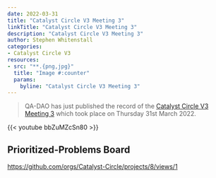 ```yaml
---
date: 2022-03-31
title: "Catalyst Circle V3 Meeting 3"
linkTitle: "Catalyst Circle V3 Meeting 3"
description: "Catalyst Circle V3 Meeting 3"
author: Stephen Whitenstall
categories:
- Catalyst Circle V3
resources:
- src: "**.{png,jpg}"
  title: "Image #:counter"
  params:
    byline: "Catalyst Circle V3 Meeting 3"
---
```


> QA-DAO has just published the record of the [Catalyst Circle V3 Meeting 3](https://quality-assurance-dao.gitbook.io/catalyst-circle-oversight-v3/ccv3-meetings/meeting-3-march-31-2022) which took place on Thursday 31st March 2022. 

{{< youtube bbZuMZcSn80 >}}

## Prioritized-Problems Board

https://github.com/orgs/Catalyst-Circle/projects/8/views/1


